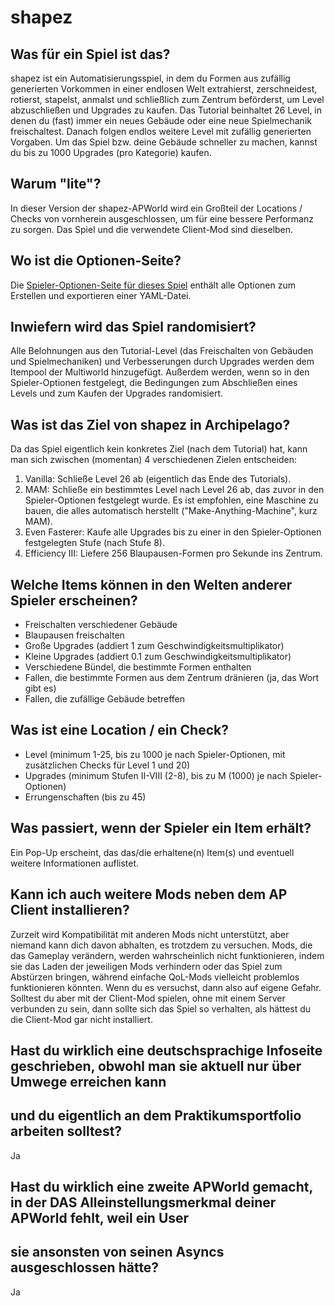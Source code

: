 # shapez

## Was für ein Spiel ist das?

shapez ist ein Automatisierungsspiel, in dem du Formen aus zufällig generierten Vorkommen in einer endlosen Welt 
extrahierst, zerschneidest, rotierst, stapelst, anmalst und schließlich zum Zentrum beförderst, um Level abzuschließen
und Upgrades zu kaufen. Das Tutorial beinhaltet 26 Level, in denen du (fast) immer ein neues Gebäude oder eine neue
Spielmechanik freischaltest. Danach folgen endlos weitere Level mit zufällig generierten Vorgaben. Um das Spiel bzw.
deine Gebäude schneller zu machen, kannst du bis zu 1000 Upgrades (pro Kategorie) kaufen.

## Warum "lite"?

In dieser Version der shapez-APWorld wird ein Großteil der Locations / Checks von vornherein ausgeschlossen, um für eine
bessere Performanz zu sorgen. Das Spiel und die verwendete Client-Mod sind dieselben.

## Wo ist die Optionen-Seite?

Die [Spieler-Optionen-Seite für dieses Spiel](../player-options) enthält alle Optionen zum Erstellen und exportieren 
einer YAML-Datei.

## Inwiefern wird das Spiel randomisiert?

Alle Belohnungen aus den Tutorial-Level (das Freischalten von Gebäuden und Spielmechaniken) und Verbesserungen durch
Upgrades werden dem Itempool der Multiworld hinzugefügt. Außerdem werden, wenn so in den Spieler-Optionen festgelegt,
die Bedingungen zum Abschließen eines Levels und zum Kaufen der Upgrades randomisiert.

## Was ist das Ziel von shapez in Archipelago?

Da das Spiel eigentlich kein konkretes Ziel (nach dem Tutorial) hat, kann man sich zwischen (momentan) 4 verschiedenen
Zielen entscheiden:
1. Vanilla: Schließe Level 26 ab (eigentlich das Ende des Tutorials).
2. MAM: Schließe ein bestimmtes Level nach Level 26 ab, das zuvor in den Spieler-Optionen festgelegt wurde. Es ist
empfohlen, eine Maschine zu bauen, die alles automatisch herstellt ("Make-Anything-Machine", kurz MAM).
3. Even Fasterer: Kaufe alle Upgrades bis zu einer in den Spieler-Optionen festgelegten Stufe (nach Stufe 8).
4. Efficiency III: Liefere 256 Blaupausen-Formen pro Sekunde ins Zentrum.

## Welche Items können in den Welten anderer Spieler erscheinen?

- Freischalten verschiedener Gebäude
- Blaupausen freischalten
- Große Upgrades (addiert 1 zum Geschwindigkeitsmultiplikator)
- Kleine Upgrades (addiert 0.1 zum Geschwindigkeitsmultiplikator)
- Verschiedene Bündel, die bestimmte Formen enthalten
- Fallen, die bestimmte Formen aus dem Zentrum dränieren (ja, das Wort gibt es)
- Fallen, die zufällige Gebäude betreffen

## Was ist eine Location / ein Check?

- Level (minimum 1-25, bis zu 1000 je nach Spieler-Optionen, mit zusätzlichen Checks für Level 1 und 20)
- Upgrades (minimum Stufen II-VIII (2-8), bis zu M (1000) je nach Spieler-Optionen)
- Errungenschaften (bis zu 45)

## Was passiert, wenn der Spieler ein Item erhält?

Ein Pop-Up erscheint, das das/die erhaltene(n) Item(s) und eventuell weitere Informationen auflistet.

## Kann ich auch weitere Mods neben dem AP Client installieren?

Zurzeit wird Kompatibilität mit anderen Mods nicht unterstützt, aber niemand kann dich davon abhalten, es trotzdem zu
versuchen. Mods, die das Gameplay verändern, werden wahrscheinlich nicht funktionieren, indem sie das Laden der 
jeweiligen Mods verhindern oder das Spiel zum Abstürzen bringen, während einfache QoL-Mods vielleicht problemlos
funktionieren könnten. Wenn du es versuchst, dann also auf eigene Gefahr. Solltest du aber mit der Client-Mod spielen,
ohne mit einem Server verbunden zu sein, dann sollte sich das Spiel so verhalten, als hättest du die Client-Mod gar 
nicht installiert.

## Hast du wirklich eine deutschsprachige Infoseite geschrieben, obwohl man sie aktuell nur über Umwege erreichen kann
## und du eigentlich an dem Praktikumsportfolio arbeiten solltest?

Ja

## Hast du wirklich eine zweite APWorld gemacht, in der DAS Alleinstellungsmerkmal deiner APWorld fehlt, weil ein User
## sie ansonsten von seinen Asyncs ausgeschlossen hätte?

Ja
